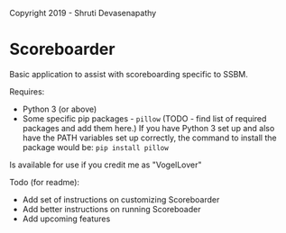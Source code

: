 Copyright 2019 - Shruti Devasenapathy
# Scoreboarder

Basic application to assist with scoreboarding specific to SSBM. 

Requires: 
- Python 3 (or above)
- Some specific pip packages - `pillow` (TODO - find list of required packages and add them here.) If you have Python 3 set up and also have the PATH variables set up correctly, the command to install the package would be:
`pip install pillow`

Is available for use if you credit me as "VogelLover"

Todo (for readme):
- Add set of instructions on customizing Scoreboarder
- Add better instructions on running Scoreboader
- Add upcoming features

